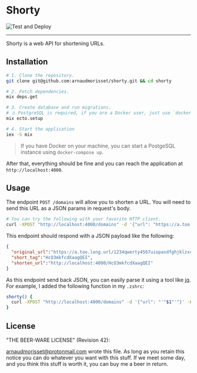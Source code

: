 # Shorty

![Test and Deploy](https://github.com/arnaudmorisset/shorty/workflows/Test%20and%20Deploy/badge.svg?branch=master&event=push)

---

Shorty is a web API for shortening URLs.

## Installation

```bash
# 1. Clone the repository.
git clone git@github.com:arnaudmorisset/shorty.git && cd shorty

# 2. Fetch dependencies.
mix deps.get

# 3. Create database and run migrations.
# ⚠️ PostgreSQL is required, if you are a Docker user, just use `docker-compose up`.
mix ecto.setup

# 4. Start the application
iex -S mix
```

> If you have Docker on your machine, you can start a PostgeSQL instance using `docker-compose up`.

After that, everything should be fine and you can reach the application at `http://localhost:4000`.

## Usage

The endpoint `POST /domains` will allow you to shorten a URL.
You will need to send this URL as a JSON params in request's body.

```bash
# You can try the following with your favorite HTTP client.
curl -XPOST "http://localhost:4000/domains" -d '{"url": "https://a.too.long.url/1234qwerty4567uiopasdfghjklzxcvbnm"}' -H "Content-type: application/json"
```

This endpoint should respond with a JSON payload like the following:

```json
{
  "original_url":"https://a.too.long.url/1234qwerty4567uiopasdfghjklzxcvbnm",
  "short_tag":"HcO3mkfcdXaagQEI",
  "shorten_url":"http://localhost:4000/HcO3mkfcdXaagQEI"
}
```

As this endpoint send back JSON, you can easily parse it using a tool like [jq](https://stedolan.github.io/jq/).
For example, I added the following function in my `.zshrc`:

```bash
shorty() {
  curl -XPOST "http://localhost:4000/domains" -d '{"url": "'"$1"'"}' -H "Content-type: application/json" | jq '.shorten_url'
}
```

## License

"THE BEER-WARE LICENSE" (Revision 42):

<arnaudmorisset@protonmail.com> wrote this file.  As long as you retain this notice you
can do whatever you want with this stuff. If we meet some day, and you think
this stuff is worth it, you can buy me a beer in return.
